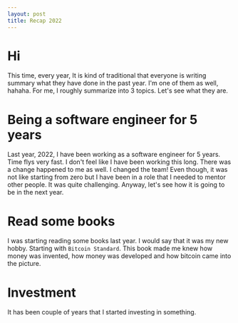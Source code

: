 ```yaml
---
layout: post
title: Recap 2022
---
```


# Hi

This time, every year, It is kind of traditional that everyone is writing summary what they have done in the past year. I'm one of them as well, hahaha. For me, I roughly summarize into 3 topics. Let's see what they are.

# Being a software engineer for 5 years

Last year, 2022, I have been working as a software engineer for 5 years. Time flys very fast. I don't feel like I have been working this long. There was a change happened to me as well. I changed the team! Even though, it was not like starting from zero but I have been in a role that I needed to mentor other people. It was quite challenging. Anyway, let's see how it is going to be in the next year.

# Read some books

I was starting reading some books last year. I would say that it was my new hobby. Starting with `Bitcoin Standard`. This book made me knew how money was invented, how money was developed and how bitcoin came into the picture.

# Investment

It has been couple of years that I started investing in something.
